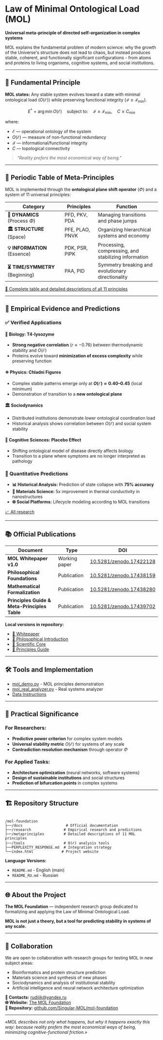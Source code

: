 # Law of Minimal Ontological Load (MOL)

**Universal meta-principle of directed self-organization in complex systems**

MOL explains the fundamental problem of modern science: why the growth of the Universe's structure does not lead to chaos, but instead produces stable, coherent, and functionally significant configurations - from atoms and proteins to living organisms, cognitive systems, and social institutions.

---

## 🎯 Fundamental Principle

**MOL states:** Any stable system evolves toward a state with minimal ontological load ($O(\mathcal{E})$) while preserving functional integrity ($\mathcal{I} \geq \mathcal{I}_{\min}$).

$$
E^* = \arg\min O(\mathcal{E}) \quad \text{subject to:} \quad \mathcal{I} \geq \mathcal{I}_{\min}, \quad C \geq C_{\min}
$$

where:
- $\mathcal{E}$ — operational ontology of the system
- $O(\mathcal{E})$ — measure of non-functional redundancy  
- $\mathcal{I}$ — informational/functional integrity
- $C$ — topological connectivity

> *"Reality prefers the most economical way of being."*

---

## 🧩 Periodic Table of Meta-Principles

MOL is implemented through the **ontological plane shift operator** ($\Phi$) and a system of 11 universal principles:

| Category | Principles | Function |
|----------|------------|----------|
| **🔄 DYNAMICS** (Process $\Phi$) | PFD, PKV, PDA | Managing transitions and phase jumps |
| **🏛️ STRUCTURE** (Space) | PFE, PLAO, PNVK | Organizing hierarchical systems and economy |
| **💡 INFORMATION** (Essence) | PDK, PSR, PIPK | Processing, compressing, and stabilizing information |
| **⏳ TIME/SYMMETRY** (Beginning) | PAA, PID | Symmetry breaking and evolutionary directionality |

[📖 Complete table and detailed descriptions of all 11 principles](metaprinciples/MOL_Principles_Guide.md)

---

## 🔬 Empirical Evidence and Predictions

### ✅ Verified Applications

#### 🧬 Biology: T4-lysozyme
- **Strong negative correlation** ($r \approx -0.76$) between thermodynamic stability and $O(\mathcal{E})$
- Proteins evolve toward **minimization of excess complexity** while preserving function

#### ⚛️ Physics: Chladni Figures  
- Complex stable patterns emerge only at **$O(\mathcal{E}) \approx 0.40–0.45$** (local minimum)
- Demonstration of transition to a **new ontological plane**

#### 🏛️ Sociodynamics
- Distributed institutions demonstrate lower ontological coordination load
- Historical analysis shows correlation between $O(\mathcal{E})$ and social system stability

#### 🧠 Cognitive Sciences: Placebo Effect
- Shifting ontological model of disease directly affects biology
- Transition to a plane where symptoms are no longer interpreted as pathology

### 🚀 Quantitative Predictions

- **📊 Historical Analysis:** Prediction of state collapse with **75% accuracy**
- **🔬 Materials Science:** 5x improvement in thermal conductivity in nanostructures  
- **🌐 Social Platforms:** Lifecycle modeling according to MOL transitions

[📈 All research](research/)

---

## 📚 Official Publications

| Document | Type | DOI |
|----------|------|-----|
| **MOL Whitepaper v1.0** | Working paper | [10.5281/zenodo.17422128](https://doi.org/10.5281/zenodo.17422128) |
| **Philosophical Foundations** | Publication | [10.5281/zenodo.17438159](https://doi.org/10.5281/zenodo.17438159) |
| **Mathematical Formalization** | Publication | [10.5281/zenodo.17438280](https://doi.org/10.5281/zenodo.17438280) |
| **Principles Guide & Meta-Principles Table** | Publication | [10.5281/zenodo.17439702](https://doi.org/10.5281/zenodo.17439702) |

**Local versions in repository:**
- [📄 Whitepaper](docs/MOL_Whitepaper_v1.md)
- [🎯 Philosophical Introduction](docs/MOL_Philosophical_Introduction.md)  
- [🔬 Scientific Core](docs/MOL_Scientific_Core.md)
- [🧩 Principles Guide](metaprinciples/MOL_Principles_Guide.md)

---

## 🛠 Tools and Implementation

- [mol_demo.py](tools/mol_demo.py) - MOL principles demonstration
- [mol_real_analyzer.py](tools/mol_real_analyzer.py) - Real systems analyzer
- [Data Instructions](tools/DATA_INSTRUCTIONS.md)

---

## 🎯 Practical Significance

### For Researchers:
- **Predictive power criterion** for complex system models
- **Universal stability metric** $O(\mathcal{E})$ for systems of any scale
- **Contradiction resolution mechanism** through operator $\Phi$

### For Applied Tasks:
- **Architecture optimization** (neural networks, software systems)
- **Design of sustainable institutions** and social structures  
- **Prediction of bifurcation points** in complex systems

---

## 🏗 Repository Structure
```

/mol-foundation
├──/docs                    # Official documentation
├──/research               # Empirical research and predictions
├──/metaprinciples         # Detailed descriptions of 11 MOL principles
├──/tools                  # O(ℰ) analysis tools
├──PERPLEXITY_RESPONSE.md  # Integration strategy
└──index.html             # Project website

```

**Language Versions:**
- `README.md` - English (main)
- `README_RU.md` - Russian

---

## 🌐 About the Project

**The MOL Foundation** — independent research group dedicated to formalizing and applying the Law of Minimal Ontological Load.

**MOL is not just a theory, but a tool for predicting stability in systems of any scale.**

---

## 🤝 Collaboration

We are open to collaboration with research groups for testing MOL in new subject areas:

- Bioinformatics and protein structure prediction
- Materials science and synthesis of new phases
- Sociodynamics and analysis of institutional stability  
- Artificial intelligence and neural network architecture optimization

**📧 Contacts:** rudiiik@yandex.ru  
**🌐 Website:** [The MOL Foundation](https://singular-mol.github.io/mol-foundation/)  
**💾 Repository:** [github.com/Singular-MOL/mol-foundation](https://github.com/Singular-MOL/mol-foundation)

---

*«MOL describes not only what happens, but why it happens exactly this way: because reality prefers the most economical ways of being, minimizing cognitive-functional friction.»*
